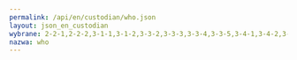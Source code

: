 ```yaml
---
permalink: /api/en/custodian/who.json
layout: json_en_custodian
wybrane: 2-2-1,2-2-2,3-1-1,3-1-2,3-3-2,3-3-3,3-3-4,3-3-5,3-4-1,3-4-2,3-5-2,3-6-1,3-8-2,3-9-1,3-9-2,3-9-3,3-a-1,3-b-1,3-b-3,3-c-1,3-d-1,5-2-1,5-2-2,6-1-1,6-2-1,6-3-1,6-a-1,6-b-1,7-1-2,11-6-2,16-1-1
nazwa: who
---
```

